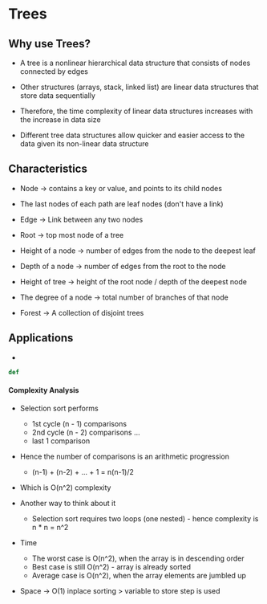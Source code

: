 # Trees

## Why use Trees?  

- A tree is a nonlinear hierarchical data structure that consists of nodes connected by edges

- Other structures (arrays, stack, linked list) are linear data structures that store data sequentially

- Therefore, the time complexity of linear data structures increases with the increase in data size

- Different tree data structures allow quicker and easier access to the data given its non-linear data structure

## Characteristics 

- Node -> contains a key or value, and points to its child nodes

- The last nodes of each path are leaf nodes (don't have a link)

- Edge -> Link between any two nodes

- Root -> top most node of a tree 

- Height of a node -> number of edges from the node to the deepest leaf 

- Depth of a node -> number of edges from the root to the node

- Height of tree -> height of the root node / depth of the deepest node

- The degree of a node -> total number of branches of that node

- Forest -> A collection of disjoint trees 

## Applications 

- 
```python
def
```

#### Complexity Analysis 

- Selection sort performs 
    - 1st cycle (n - 1) comparisons
    - 2nd cycle (n - 2) comparisons ...
    - last 1 comparison
    
- Hence the number of comparisons is an arithmetic progression 
    - (n-1) + (n-2) + ... + 1 = n(n-1)/2
    
- Which is O(n^2) complexity

- Another way to think about it 
    - Selection sort requires two loops (one nested) - hence complexity is n * n = n^2
    
- Time
    - The worst case is O(n^2), when the array is in descending order
    - Best case is still O(n^2) - array is already sorted
    - Average case is O(n^2), when the array elements are jumbled up

- Space -> O(1) inplace sorting > variable to store step is used 
